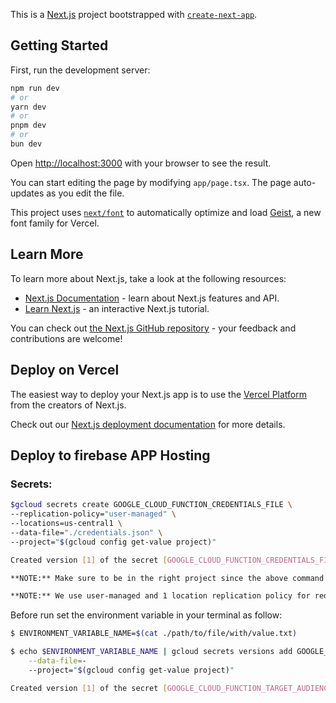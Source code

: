 This is a [Next.js](https://nextjs.org) project bootstrapped with [`create-next-app`](https://nextjs.org/docs/app/api-reference/cli/create-next-app).

## Getting Started

First, run the development server:

```bash
npm run dev
# or
yarn dev
# or
pnpm dev
# or
bun dev
```

Open [http://localhost:3000](http://localhost:3000) with your browser to see the result.

You can start editing the page by modifying `app/page.tsx`. The page auto-updates as you edit the file.

This project uses [`next/font`](https://nextjs.org/docs/app/building-your-application/optimizing/fonts) to automatically optimize and load [Geist](https://vercel.com/font), a new font family for Vercel.

## Learn More

To learn more about Next.js, take a look at the following resources:

- [Next.js Documentation](https://nextjs.org/docs) - learn about Next.js features and API.
- [Learn Next.js](https://nextjs.org/learn) - an interactive Next.js tutorial.

You can check out [the Next.js GitHub repository](https://github.com/vercel/next.js) - your feedback and contributions are welcome!

## Deploy on Vercel

The easiest way to deploy your Next.js app is to use the [Vercel Platform](https://vercel.com/new?utm_medium=default-template&filter=next.js&utm_source=create-next-app&utm_campaign=create-next-app-readme) from the creators of Next.js.

Check out our [Next.js deployment documentation](https://nextjs.org/docs/app/building-your-application/deploying) for more details.


## Deploy to firebase APP Hosting

### Secrets:

```bash
$gcloud secrets create GOOGLE_CLOUD_FUNCTION_CREDENTIALS_FILE \
--replication-policy="user-managed" \
--locations=us-central1 \
--data-file="./credentials.json" \
--project="$(gcloud config get-value project)" 

Created version [1] of the secret [GOOGLE_CLOUD_FUNCTION_CREDENTIALS_FILE].

**NOTE:** Make sure to be in the right project since the above command will get the value from the current one.

**NOTE:** We use user-managed and 1 location replication policy for reducing cost (different use case will require change this behavior)
```

Before run set the environment variable in your terminal as follow:

```bash
$ ENVIRONMENT_VARIABLE_NAME=$(cat ./path/to/file/with/value.txt)

$ echo $ENVIRONMENT_VARIABLE_NAME | gcloud secrets versions add GOOGLE_CLOUD_FUNCTION_TARGET_AUDIENCE  \
    --data-file=-  
    --project="$(gcloud config get-value project)"

Created version [1] of the secret [GOOGLE_CLOUD_FUNCTION_TARGET_AUDIENCE].
```

